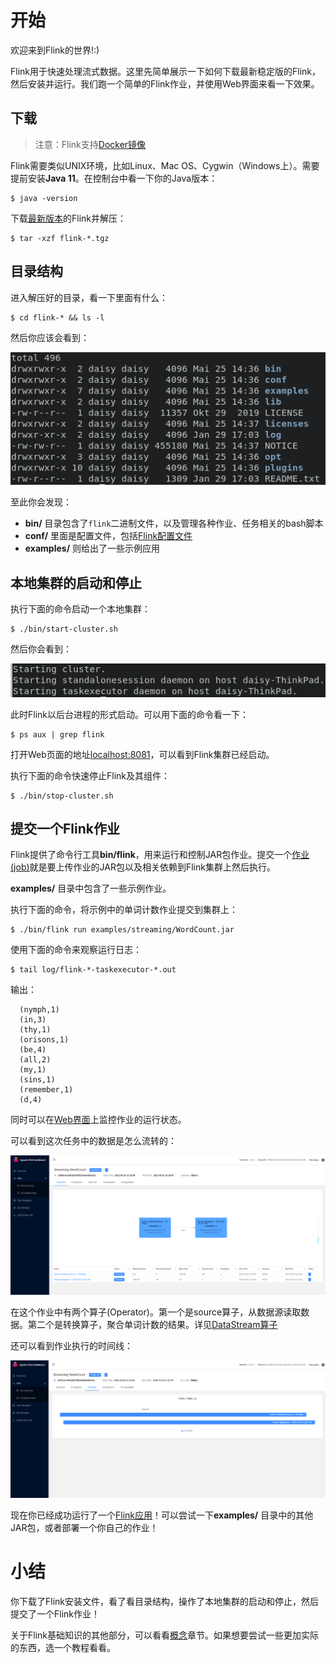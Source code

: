 # 开始

欢迎来到Flink的世界!:)

Flink用于快速处理流式数据。这里先简单展示一下如何下载最新稳定版的Flink，然后安装并运行。我们跑一个简单的Flink作业，并使用Web界面来看一下效果。

## 下载

> 注意：Flink支持[Docker镜像](https://hub.docker.com/_/flink)

Flink需要类似UNIX环境，比如Linux、Mac OS、Cygwin（Windows上）。需要提前安装**Java 11**。在控制台中看一下你的Java版本：

```shell
$ java -version
```

下载[最新版本](https://flink.apache.org/downloads.html)的Flink并解压：

```shell
$ tar -xzf flink-*.tgz
```

## 目录结构

进入解压好的目录，看一下里面有什么：

```shell
$ cd flink-* && ls -l
```

然后你应该会看到：

![01尝试一下-01开始-01.png](01尝试一下-01开始-01.png)

至此你会发现：

- **bin/** 目录包含了`flink`二进制文件，以及管理各种作业、任务相关的bash脚本
- **conf/** 里面是配置文件，包括[Flink配置文件](../07部署/04配置.md#flink配置文件)
- **examples/** 则给出了一些示例应用

## 本地集群的启动和停止

执行下面的命令启动一个本地集群：

```shell
$ ./bin/start-cluster.sh
```

然后你会看到：

![01尝试一下-01开始-02.png](01尝试一下-01开始-02.png)

此时Flink以后台进程的形式启动。可以用下面的命令看一下：

```shell
$ ps aux | grep flink
```

打开Web页面的地址[localhost:8081](http://localhost:8081)，可以看到Flink集群已经启动。

执行下面的命令快速停止Flink及其组件：

```shell
$ ./bin/stop-cluster.sh
```

## 提交一个Flink作业

Flink提供了命令行工具**bin/flink**，用来运行和控制JAR包作业。提交一个[作业(job)](../03概念/04术语.md#flink作业job)就是要上传作业的JAR包以及相关依赖到Flink集群上然后执行。

**examples/** 目录中包含了一些示例作业。

执行下面的命令，将示例中的单词计数作业提交到集群上：

```shell
$ ./bin/flink run examples/streaming/WordCount.jar
```

使用下面的命令来观察运行日志：

```shell
$ tail log/flink-*-taskexecutor-*.out
```

输出：

```text
  (nymph,1)
  (in,3)
  (thy,1)
  (orisons,1)
  (be,4)
  (all,2)
  (my,1)
  (sins,1)
  (remember,1)
  (d,4)
```

同时可以在[Web界面](http://localhost:8081)上监控作业的运行状态。

可以看到这次任务中的数据是怎么流转的：

![01尝试一下-01开始-03.png](01尝试一下-01开始-03.png)

在这个作业中有两个算子(Operator)。第一个是source算子，从数据源读取数据。第二个是转换算子，聚合单词计数的结果。详见[DataStream算子](../04应用开发/02DataStream%20API/06算子/01概要.md)

还可以看到作业执行的时间线：

![01尝试一下-01开始-04.png](01尝试一下-01开始-04.png)

现在你已经成功运行了一个[Flink应用](../03概念/04术语.md#flink应用application)！可以尝试一下**examples/** 目录中的其他JAR包，或者部署一个你自己的作业！

# 小结

你下载了Flink安装文件，看了看目录结构，操作了本地集群的启动和停止，然后提交了一个Flink作业！

关于Flink基础知识的其他部分，可以看看[概念](../03概念/01概要.md)章节。如果想要尝试一些更加实际的东西，选一个教程看看。